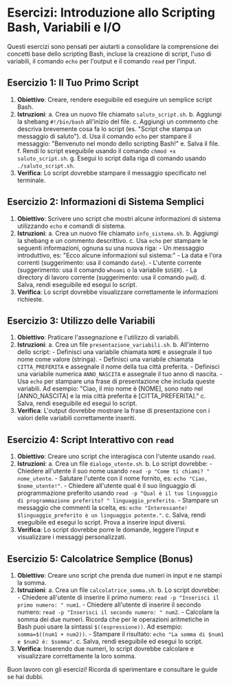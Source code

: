 # Esercizi: Introduzione allo Scripting Bash, Variabili e I/O

Questi esercizi sono pensati per aiutarti a consolidare la comprensione dei concetti base dello scripting Bash, incluse la creazione di script, l'uso di variabili, il comando `echo` per l'output e il comando `read` per l'input.

## Esercizio 1: Il Tuo Primo Script

1.  **Obiettivo**: Creare, rendere eseguibile ed eseguire un semplice script Bash.
2.  **Istruzioni**:
    a.  Crea un nuovo file chiamato `saluto_script.sh`.
    b.  Aggiungi la shebang `#!/bin/bash` all'inizio del file.
    c.  Aggiungi un commento che descriva brevemente cosa fa lo script (es. "Script che stampa un messaggio di saluto").
    d.  Usa il comando `echo` per stampare il messaggio: "Benvenuto nel mondo dello scripting Bash!"
    e.  Salva il file.
    f.  Rendi lo script eseguibile usando il comando `chmod +x saluto_script.sh`.
    g.  Esegui lo script dalla riga di comando usando `./saluto_script.sh`.
3.  **Verifica**: Lo script dovrebbe stampare il messaggio specificato nel terminale.

## Esercizio 2: Informazioni di Sistema Semplici

1.  **Obiettivo**: Scrivere uno script che mostri alcune informazioni di sistema utilizzando `echo` e comandi di sistema.
2.  **Istruzioni**:
    a.  Crea un nuovo file chiamato `info_sistema.sh`.
    b.  Aggiungi la shebang e un commento descrittivo.
    c.  Usa `echo` per stampare le seguenti informazioni, ognuna su una nuova riga:
        -   Un messaggio introduttivo, es: "Ecco alcune informazioni sul sistema:"
        -   La data e l'ora correnti (suggerimento: usa il comando `date`).
        -   L'utente corrente (suggerimento: usa il comando `whoami` o la variabile `$USER`).
        -   La directory di lavoro corrente (suggerimento: usa il comando `pwd`).
    d.  Salva, rendi eseguibile ed esegui lo script.
3.  **Verifica**: Lo script dovrebbe visualizzare correttamente le informazioni richieste.

## Esercizio 3: Utilizzo delle Variabili

1.  **Obiettivo**: Praticare l'assegnazione e l'utilizzo di variabili.
2.  **Istruzioni**:
    a.  Crea un file `presentazione_variabili.sh`.
    b.  All'interno dello script:
        -   Definisci una variabile chiamata `NOME` e assegnale il tuo nome come valore (stringa).
        -   Definisci una variabile chiamata `CITTA_PREFERITA` e assegnale il nome della tua città preferita.
        -   Definisci una variabile numerica `ANNO_NASCITA` e assegnale il tuo anno di nascita.
        -   Usa `echo` per stampare una frase di presentazione che includa queste variabili. Ad esempio: "Ciao, il mio nome è [NOME], sono nato nel [ANNO_NASCITA] e la mia città preferita è [CITTA_PREFERITA]."
    c.  Salva, rendi eseguibile ed esegui lo script.
3.  **Verifica**: L'output dovrebbe mostrare la frase di presentazione con i valori delle variabili correttamente inseriti.

## Esercizio 4: Script Interattivo con `read`

1.  **Obiettivo**: Creare uno script che interagisca con l'utente usando `read`.
2.  **Istruzioni**:
    a.  Crea un file `dialogo_utente.sh`.
    b.  Lo script dovrebbe:
        -   Chiedere all'utente il suo nome usando `read -p "Come ti chiami? " nome_utente`.
        -   Salutare l'utente con il nome fornito, es: `echo "Ciao, $nome_utente!"`.
        -   Chiedere all'utente qual è il suo linguaggio di programmazione preferito usando `read -p "Qual è il tuo linguaggio di programmazione preferito? " linguaggio_preferito`.
        -   Stampare un messaggio che commenti la scelta, es: `echo "Interessante! $linguaggio_preferito è un linguaggio potente."`.
    c.  Salva, rendi eseguibile ed esegui lo script. Prova a inserire input diversi.
3.  **Verifica**: Lo script dovrebbe porre le domande, leggere l'input e visualizzare i messaggi personalizzati.

## Esercizio 5: Calcolatrice Semplice (Bonus)

1.  **Obiettivo**: Creare uno script che prenda due numeri in input e ne stampi la somma.
2.  **Istruzioni**:
    a.  Crea un file `calcolatrice_somma.sh`.
    b.  Lo script dovrebbe:
        -   Chiedere all'utente di inserire il primo numero: `read -p "Inserisci il primo numero: " num1`.
        -   Chiedere all'utente di inserire il secondo numero: `read -p "Inserisci il secondo numero: " num2`.
        -   Calcolare la somma dei due numeri. Ricorda che per le operazioni aritmetiche in Bash puoi usare la sintassi `$((espressione))`. Ad esempio: `somma=$((num1 + num2))`.
        -   Stampare il risultato: `echo "La somma di $num1 e $num2 è: $somma"`.
    c.  Salva, rendi eseguibile ed esegui lo script.
3.  **Verifica**: Inserendo due numeri, lo script dovrebbe calcolare e visualizzare correttamente la loro somma.

Buon lavoro con gli esercizi! Ricorda di sperimentare e consultare le guide se hai dubbi.